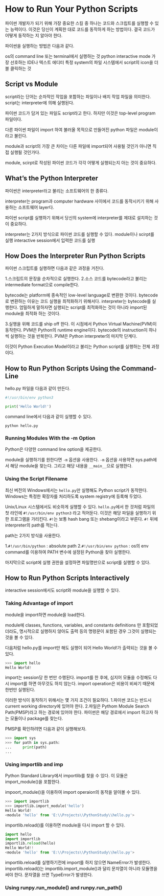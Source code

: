 # How to Run Your Python Scripts

파이썬 개발자가 되기 위해 가장 중요한 스킬 중 하나는 코드와 스크립트를 실행할 수 있는 능력이다. 이것은 당신이 계획한 대로 코드를 동작하게 하는 방법이다. 결국 코드가 어떻게 동작하는 지 알아야 한다.

파이썬을 실행하는 방법은 다음과 같다.

os의 command line 또는 terminal에서 실행하는 것
python interactive mode
가장 선호하는 IDE나 텍스트 에디터
특정 system의 파일 시스템에서 script의 icon을 더블 클릭하는 것

## Script vs Module

script라는 단어는 순차적인 작업을 포함하는 파일이나 배치 작업 파일을 의미한다. script는 interpreter에 의해 실행된다.

파이썬 코드가 담겨 있는 파일도 script라고 한다. 하지만 이것은 top-level program 파일이다.

다른 파이썬 파일이 import 하여 불러올 목적으로 만들어진 python 파일은 module이라고 불린다.

module과 script의 가장 큰 차이는 다른 파일에 import되어 사용될 것인가 아니면 직접 실행될 것인가다.

module, scirpt로 작성된 파이썬 코드가 각각 어떻게 실행되는지 아는 것이 중요하다.

## What’s the Python Interpreter

파이썬은 interpreter라고 불리는 소프트웨어의 한 종류다.

interpreter는 program과 computer hardware 사이에서 코드를 동작시키기 위해 사용하는 소프트웨어 layer다.

파이썬 script를 실행하기 위해서 당신의 system에 interpreter를 제대로 설치하는 것이 중요하다.

interpreter는 2가지 방식으로 파이썬 코드를 실행할 수 있다.
module이나 scirpt를 실행
interactive session에서 입력한 코드를 실행

## How Does the Interpreter Run Python Scripts

파이썬 스크립트를 실행하면 다음과 같은 과정을 거친다.

1.스크립트의 문장을 순차적으로 실행한다.
2.소스 코드를 bytecode라고 불리는 intermediate format으로 compile한다.

bytecode는 platform에 종속적인 low-level language로 변환한 것이다. bytecode로 변환하는 이유는 코드 실행을 최적화하기 위해서다. interpreter는 bytecode를 실행한다.
엄밀하게 말하자면 실행되는 script를 최적화하는 것이 아니라 import된 module을 최적화 하는 것이다.

3.실행을 위해 코드를 ship off 한다.
이 시점에서 Python Virtual Machine(PVM)이 동작한다. PVM은 Python의 runtime engine이다. bytecode의 instruction이 하나씩 실행하는 것을 반복한다.
PVM은 Python interpreter의 마지막 단계다.

이것이 Python Execution Model이라고 불리는 Python script를 실행하는 전체 과정이다.

## How to Run Python Scripts Using the Command-Line

hello.py 파일을 다음과 같이 만든다.

```py
#!/usr/bin/env python3

print('Hello World!')
```

command line에서 다음과 같이 실행할 수 있다.

`python hello.py`

### Running Modules With the -m Option

Python은 다양한 command line option을 제공한다.

module을 실행하기를 원한다면 `-m` 옵션을 사용한다. `-m` 옵션을 사용하면 sys.path에서 해당 module을 찾는다. 그리고 해당 내용을 `__main__`으로 실행한다.

### Using the Script Filename

최신 버전의 Windows에서는 ​`hello.py`만 실행해도 Python script가 동작한다. Windows는 특정한 확장자를 처리하도록 system registry에 등록해 두었다.

Unix/Linux 시스템에서도 비슷하게 실행할 수 있다. `hello.py`에서 한 것처럼 파일의 첫 라인에 `#!/usr/bin/env python3` 라고 적어둔다. 이것은 해당 파일을 실행하기 위한 프로그램을 가리킨다. `#!`는 보통 hash bang 또는 shebang이라고 부른다. `#!` 뒤에 interpreter의 path를 적는다.

path는 2가지 방식을 사용한다.

1.`#!/usr/bin/python` : absolute path
2.`#!/usr/bin/env python` : os의 env command를 이용하여 PATH 변수에 설정된 Python을 찾아 실행한다.

마지막으로 script에 실행 권한을 설정하면 파일명만으로 script를 실행할 수 있다.

## How to Run Python Scripts Interactively

interactive session에서도 script와 module을 실행할 수 있다.

### Taking Advantage of import

module을 import하면 module을 load한다.

module에 classes, functions, variables, and constants definitions 만 포함되었더라도, 명시적으로 실행하지 않아도 출력 등의 명령문이 포함된 경우 그것이 실행되는 것을 볼 수 있다.

다음처럼 hello.py를 import만 해도 실행이 되어 Hello World!가 출력되는 것을 볼 수 있다.

```py
>>> import hello
Hello World!
```

import는 session당 한 번만 수행된다. import를 한 후에, 심지어 모듈을 수정해도 다시 import를 하면 아무것도 하지 않는다.
import operation은 비용이 비싸기 때문에 한번만 실행된다.

이러한 방식이 동작하기 위해서는 몇 가지 조건이 필요하다.
1.파이썬 코드는 반드시 current working directory에 있어야 한다.
2.파일은 Pythom Module Search Path(PMSP)라고 하는 경로에 있어야 한다. 파이썬은 해당 경로에서 import 하고자 하는 모듈이나 package를 찾는다.

PMSP를 확인하려면 다음과 같이 실행해보자.

```py
>>> import sys
>>> for path in sys.path:
...     print(path)
...
```

### Using importlib and imp

Python Standard Library에서 importlib를 찾을 수 있다. 이 모듈은 import_module()을 포함한다.

impoort_module()을 이용하여 import operaion의 동작을 알아볼 수 있다.

```py
>>> import importlib
>>> importlib.import_module('hello')
Hello World!
<module 'hello' from 'E:\\Projects\\PythonStudy\\hello.py'>
```

importlib.reload()를 이용하면 module을 다시 import 할 수 있다.

```py
import hello
import importlib
importlib.reload(hello)
Hello World!!
<module 'hello' from 'E:\\Projects\\PythonStudy\\hello.py'>
```

importlib.reload를 실행하기전에 import를 하지 않으면 NameError가 발생한다.
importlib.reload()는 importlib.import_module()과 달리 문자열이 아니라 모듈명을 써야 한다.
문자열을 쓰면 TypeError가 발생한다.

### Using runpy.run_module() and runpy.run_path()
